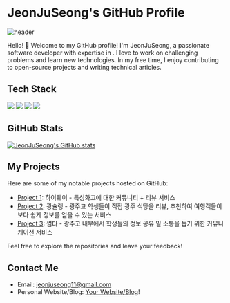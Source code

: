 # JeonJuSeong's GitHub Profile

![header](https://capsule-render.vercel.app/api?type=waving&color=0:a82da8,100:da8f00&height=230&section=header&text=JeonJuSeong&fontAlign=70&fontAlignY=40&fontSize=60&fontColor=ffffff)

Hello! 👋 Welcome to my GitHub profile! I'm JeonJuSeong, a passionate software developer with expertise in <Your Area of Expertise>. I love to work on challenging problems and learn new technologies. In my free time, I enjoy contributing to open-source projects and writing technical articles.

## Tech Stack

<img src="https://img.shields.io/badge/html5-e34f26?style=flat-square&logo=html5&logoColor=white"/></a>
<img src="https://img.shields.io/badge/css3-1572b6?style=flat-square&logo=css3&logoColor=white"/></a>
<img src="https://img.shields.io/badge/Javascript-ffb13b?style=flat-square&logo=javascript&logoColor=white"/></a>
<img src="https://img.shields.io/badge/React-61dafb?style=flat-square&logo=react&logoColor=white"/></a>

## GitHub Stats

[![JeonJuSeong's GitHub stats](https://github-readme-stats.vercel.app/api?username=jeonjuseong11&hide_title=true&show_icons=true&include_all_commits=true&disable_animations=true&theme=vue)](https://github.com/anuraghazra/github-readme-stats)

## My Projects

Here are some of my notable projects hosted on GitHub:

- [Project 1](https://github.com/jeonjuseong11/TeamC_Main_Front): 하이웨이 - 특성화고에 대한 커뮤니티 + 리뷰 서비스
- [Project 2](https://github.com/jeonjuseong11/gwangguide): 광슐랭 - 광주고 학생들이 직접 광주 식당을 리뷰, 추천하여 여행객들이 보다 쉽게 정보를 얻을 수 있는 서비스
- [Project 3](https://github.com/jeonjuseong11/sometimes): 썸타 - 광주고 내부에서 학생들의 정보 공유 밑 소통을 돕기 위한 커뮤니케이션 서비스

Feel free to explore the repositories and leave your feedback!

## Contact Me

- Email: jeonjuseong11@gmail.com
- Personal Website/Blog: [Your Website/Blog](https://juseongsdevstory.tistory.com/)!
